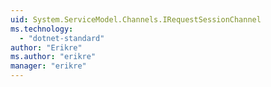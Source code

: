 ```yaml
---
uid: System.ServiceModel.Channels.IRequestSessionChannel
ms.technology: 
  - "dotnet-standard"
author: "Erikre"
ms.author: "erikre"
manager: "erikre"
---
```


